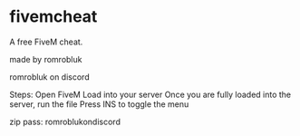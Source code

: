 # fivemcheat
A free FiveM cheat.

made by romrobluk

romrobluk on discord

Steps:
Open FiveM
Load into your server
Once you are fully loaded into the server, run the file
Press INS to toggle the menu

zip pass: romroblukondiscord
